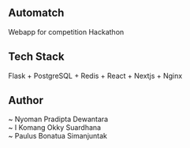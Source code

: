## Automatch
Webapp for competition Hackathon
## Tech Stack
Flask + PostgreSQL + Redis + React + Nextjs + Nginx
## Author
~ Nyoman Pradipta Dewantara<br>
~ I Komang Okky Suardhana<br>
~ Paulus Bonatua Simanjuntak
